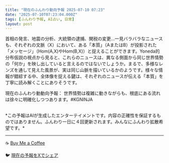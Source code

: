```yaml
---
title: "現在のふんわり動向予報 2025-07-10 07:23"
date: "2025-07-10T07:23:04.000Z"
tags: [ふんわり予報, AI占い, 日常]
layout: post
---
```


首相の発言、地震の分析、大統領の逮捕、関税の変更…一見バラバラなニュースも、それぞれの文脈（X）において、ある「本質」（AまたはB）が投影された「メッセージ」（Hom(A,X)やHom(B,X)）と捉えることができます。Yoneda的分布仮説の視点から見ると、これらのニュースは、異なる側面から同じ世界情勢の「何か」を映し出していると言えるのではないでしょうか。まるで、多様なレンズを通して見えた風景が、実は同じ山脈を描いているかのようです。様々な情報が錯綜する中、全体像を捉える鍵は、それぞれのニュースが伝える「本質」を丁寧に読み解くことにありそうです。


現在のふんわり動動向予報：
世界情勢は複雑に動きながらも、根底にある流れは徐々に明確化しつつあります。#KGNINJA

<br>
*この予報はAIが生成したエンターテイメントです。内容の正確性を保証するものではありません。ふんわり一日に４回更新されます。みんなにふんわり拡散希望です。*

---
☕️ [Buy Me a Coffee](https://www.buymeacoffee.com/kgninja)

🐦 [現在の予報をXでシェア](https://twitter.com/intent/tweet?text=%E7%8F%BE%E5%9C%A8%E3%81%AE%E3%81%B5%E3%82%93%E3%82%8F%E3%82%8A%E4%BA%88%E5%A0%B1%3A%20%E3%80%8C%E9%A6%96%E7%9B%B8%E3%81%AE%E7%99%BA%E8%A8%80%E3%80%81%E5%9C%B0%E9%9C%87%E3%81%AE%E5%88%86%E6%9E%90%E3%80%81%E5%A4%A7%E7%B5%B1%E9%A0%98%E3%81%AE%E9%80%AE%E6%8D%95%E3%80%81%E9%96%A2%E7%A8%8E%E3%81%AE%E5%A4%89%E6%9B%B4%E2%80%A6%E4%B8%80%E8%A6%8B%E3%83%90%E3%83%A9%E3%83%90%E3%83%A9%E3%81%AA%E3%83%8B%E3%83%A5%E3%83%BC%E3%82%B9%E3%82%82%E3%80%81%E3%81%9D%E3%82%8C%E3%81%9E%E3%82%8C%E3%81%AE%E6%96%87%E8%84%88%EF%BC%88X%EF%BC%89%E3%81%AB%E3%81%8A%E3%81%84%E3%81%A6%E3%80%81%E3%81%82%E3%82%8B%E3%80%8C%E6%9C%AC%E8%B3%AA%E3%80%8D%EF%BC%88A%E3%81%BE%E3%81%9F%E3%81%AFB%EF%BC%89%E3%81%8C%E6%8A%95%E5%BD%B1%E3%81%95%E3%82%8C%E3%81%9F%E3%80%8C%E3%83%A1%E3%83%83%E3%82%BB%E3%83%BC%E3%82%B8%E3%80%8D%EF%BC%88Hom(A%2CX)%E3%82%84Hom(B%2CX)...%E3%80%8D%23KGNINJA%20%E7%B6%9A%E3%81%8D%E3%81%AF%E3%83%96%E3%83%AD%E3%82%B0%E3%81%A7%EF%BC%81%F0%9F%91%87&url=https%3A%2F%2Fkg-ninja.github.io%2FFunwariyoso%2F)
